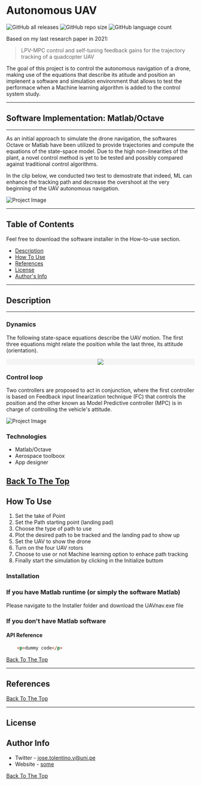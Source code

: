 # Autonomous UAV 

![GitHub all releases](https://img.shields.io/github/downloads/josetv91/Autonomous-UAV/total?logo=GitHub&style=plastic)
![GitHub repo size](https://img.shields.io/github/repo-size/josetv91/Autonomous-UAV)
![GitHub language count](https://img.shields.io/github/languages/count/josetv91/Autonomous-UAV?color=success&logo=CodersRank&logoColor=%23FFFFFF)

Based on my last research paper in 2021:

> LPV-MPC control and self-tuning feedback gains for the trajectory tracking of a quadcopter UAV

The goal of this project is to control the autonomous navigation of a drone, making use of the equations that describe its atitude and position an implenent a software and simulation environment that allows to test the performace when a Machine learning algorithm is added to the control system study.

---
## Software Implementation: Matlab/Octave
---
As an initial approach to simulate the drone navigation, the softwares Octave or Matlab have been utilized to provide trajectories and compute the equations of the state-space model. Due to the high non-linearities of the plant, a novel control method is yet to be tested and possibly compared against traditional control algorithms.  

In the clip below, we conducted two test to demostrate that indeed, ML can enhance the tracking path and decrease the overshoot at the very beginning of the UAV autonomous navigation.

![Project Image](https://github.com/josetv91/Autonomous-UAV/blob/main/Videos/Autonomous-UAV.gif)

---

## Table of Contents

Feel free to download the software installer in the How-to-use section.

- [Description](#description)
- [How To Use](#how-to-use)
- [References](#references)
- [License](#license)
- [Author's Info](#author-info)

---

## Description
---
### Dynamics
The following state-space equations describe the UAV motion. The first three equations might relate the position while the last three, its attitude (orientation).

<!-- gray #f4f4f4     #f0f4f4 light blue  -->

<div align="center" style="background: #f4f4f4"><img style="background: #f4f4f4 ;" src="https://render.githubusercontent.com/render/math?math=%5Cdisplaystyle+%5Cbegin%7Balign%2A%7D%0A%5Cddot%7BX%7D+%26+%3D+%5Bcos%28%5Cphi_R%29%5Ccdot+cos%28%5Ctheta_R%29+%5Ccdot+cos%28%5Cpsi_R%29+%2B+sin%28%5Cphi_R%29+%5Ccdot+sin%28%5Cpsi_R%29+%5D+%5Cfrac%7BU_1%7D%7Bm%7D%5C%5C%0A%5Cddot%7BY%7D+%26+%3D+%5Bcos%28%5Cphi_R%29%5Ccdot+sin%28%5Ctheta_R%29+%5Ccdot+sin%28%5Cpsi_R%29+-+sin%28%5Cphi_R%29+%5Ccdot+sin%28%5Cpsi_R%29+%5D+%5Cfrac%7BU_1%7D%7Bm%7D+%5C%5C%0A%5Cddot%7BZ%7D+%26+%3D+-g+%2B+cos%28%5Cpsi_R%29+%5Ccdot+cos%28%5Ctheta_R%29+%5Cfrac%7BU_1%7D%7Bm%7D%5C%5C%0A%5Cddot%7B%5Cphi%7D+%26%3D+%5Cfrac%7BI_%7Byy%7D-I_%7Bzz%7D%7D%7BI_%7Bxx%7D%7D%5Cdot%7B%5Ctheta%7D%5Cdot%7B%5Cpsi%7D+%2B+%5Cfrac%7BJ_%7BTP%7D%7D%7BI_%7Bxx%7D%7D%5Cdot%7B%5Ctheta%7D%5COmega+%2B+%5Cfrac%7BU_2%7D%7BI_%7Bxx%7D%7D+%5C%5C%0A%09%5Cddot%7B%5Ctheta%7D+%26%3D+%5Cfrac%7BI_%7Bzz%7D-I_%7Bxx%7D%7D%7BI_%7Byy%7D%7D%5Cdot%7B%5Cphi%7D%5Cdot%7B%5Cpsi%7D+-+%5Cfrac%7BJ_%7BTP%7D%7D%7BI_%7Byy%7D%7D%5Cdot%7B%5Cphi%7D%5COmega+%2B+%5Cfrac%7BU_3%7D%7BI_%7Byy%7D%7D+%5C%5C%0A%09%5Cddot%7B%5Cpsi%7D+%26%3D+%5Cfrac%7BI_%7Bxx%7D-I_%7Byy%7D%7D%7BI_%7Bzz%7D%7D%5Cdot%7B%5Cphi%7D%5Cdot%7B%5Ctheta%7D+%2B+%5Cfrac%7BU_4%7D%7BI_%7Bzz%7D%7D%0A%5Cend%7Balign%2A%7D"></div>

### Control loop

Two controllers are proposed to act in conjunction, where the first controller is based on Feedback input linearization technique (FC) that controls the position and the other known as Model Predictive controller (MPC) is in charge of controlling the vehicle's attitude.

![Project Image](https://github.com/josetv91/Autonomous-UAV/blob/main/Images/controloop.png)




### Technologies

- Matlab/Octave
- Aerospace toolboox
- App designer

[Back To The Top](#read-me-template)
---
## How To Use
1. Set the take of Point
2. Set the Path starting point (landing pad)
3. Choose the type of path to use
4. Plot the desired path to be tracked and the landing pad to show up
5. Set the UAV to show the drone
6. Turn on the four UAV rotors
7. Choose to use or not Machine learning option to enhace path tracking
8. Finally start the simulation by clicking in the Initialize buttom

### Installation
### If you have Matlab runtime (or simply the software Matlab)
Please navigate to the Installer folder and download the UAVnav.exe file

### If you don't have Matlab software

#### API Reference

```html
    <p>dummy code</p>
```

[Back To The Top](#read-me-template)

---

## References
[Back To The Top](#read-me-template)

---

## License

## Author Info

- Twitter - [jose.tolentino.v@uni.pe](https://twitter.com/some)
- Website - [some](https://some.com)

[Back To The Top](#read-me-template)
